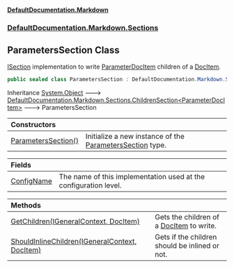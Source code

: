 #### [DefaultDocumentation\.Markdown](../../../../index.md 'index')
### [DefaultDocumentation\.Markdown\.Sections](../../../../index.md#DefaultDocumentation.Markdown.Sections 'DefaultDocumentation\.Markdown\.Sections')

## ParametersSection Class

[ISection](https://github.com/Doraku/DefaultDocumentation/blob/master/documentation/api/DefaultDocumentation/Api/ISection/index.md 'DefaultDocumentation\.Api\.ISection') implementation to write [ParameterDocItem](https://github.com/Doraku/DefaultDocumentation/blob/master/documentation/api/DefaultDocumentation/Models/Parameters/ParameterDocItem/index.md 'DefaultDocumentation\.Models\.Parameters\.ParameterDocItem') children of a [DocItem](https://github.com/Doraku/DefaultDocumentation/blob/master/documentation/api/DefaultDocumentation/Models/DocItem/index.md 'DefaultDocumentation\.Models\.DocItem')\.

```csharp
public sealed class ParametersSection : DefaultDocumentation.Markdown.Sections.ChildrenSection<DefaultDocumentation.Models.Parameters.ParameterDocItem>
```

Inheritance [System\.Object](https://docs.microsoft.com/en-us/dotnet/api/System.Object 'System\.Object') &#129106; [DefaultDocumentation\.Markdown\.Sections\.ChildrenSection&lt;](../ChildrenSection_T_/index.md 'DefaultDocumentation\.Markdown\.Sections\.ChildrenSection\<T\>')[ParameterDocItem](https://github.com/Doraku/DefaultDocumentation/blob/master/documentation/api/DefaultDocumentation/Models/Parameters/ParameterDocItem/index.md 'DefaultDocumentation\.Models\.Parameters\.ParameterDocItem')[&gt;](../ChildrenSection_T_/index.md 'DefaultDocumentation\.Markdown\.Sections\.ChildrenSection\<T\>') &#129106; ParametersSection

| Constructors | |
| :--- | :--- |
| [ParametersSection\(\)](ParametersSection().md 'DefaultDocumentation\.Markdown\.Sections\.ParametersSection\.ParametersSection\(\)') | Initialize a new instance of the [ParametersSection](index.md 'DefaultDocumentation\.Markdown\.Sections\.ParametersSection') type\. |

| Fields | |
| :--- | :--- |
| [ConfigName](ConfigName.md 'DefaultDocumentation\.Markdown\.Sections\.ParametersSection\.ConfigName') | The name of this implementation used at the configuration level\. |

| Methods | |
| :--- | :--- |
| [GetChildren\(IGeneralContext, DocItem\)](GetChildren(IGeneralContext,DocItem).md 'DefaultDocumentation\.Markdown\.Sections\.ParametersSection\.GetChildren\(DefaultDocumentation\.IGeneralContext, DefaultDocumentation\.Models\.DocItem\)') | Gets the children of a [DocItem](https://github.com/Doraku/DefaultDocumentation/blob/master/documentation/api/DefaultDocumentation/Models/DocItem/index.md 'DefaultDocumentation\.Models\.DocItem') to write\. |
| [ShouldInlineChildren\(IGeneralContext, DocItem\)](ShouldInlineChildren(IGeneralContext,DocItem).md 'DefaultDocumentation\.Markdown\.Sections\.ParametersSection\.ShouldInlineChildren\(DefaultDocumentation\.IGeneralContext, DefaultDocumentation\.Models\.DocItem\)') | Gets if the children should be inlined or not\. |
